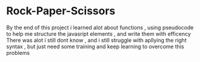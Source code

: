 # Rock-Paper-Scissors

By the end of this project i learned alot about functions , using pseudocode to help me structure the javasript elements , and write them with efficency
There was alot i still dont know , and i still struggle with apllying the right syntax , but just need some training and keep learning to overcome this problems
